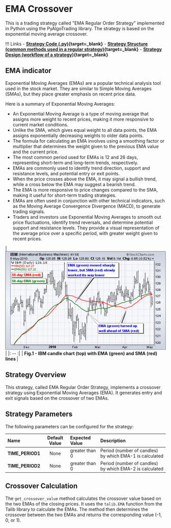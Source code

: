 # EMA Crossover

This is a trading strategy called "EMA Regular Order Strategy" implemented in Python using the PyAlgoTrading library. The strategy is based on the exponential moving average crossover.

!!! Links
    - **[Strategy Code (.py)](https://github.com/algobulls/pyalgostrategypool/blob/master/pyalgostrategypool/ema_crossover.py){target=_blank}**
    - **[Strategy Structure (common methods used in a regular strategy)](common_regular_strategy.md){target=_blank}**
    - **[Strategy Design (workflow of a strategy)](../pyalgotrad/structure.md){target=_blank}**

## EMA indicator
Exponential Moving Averages (EMAs) are a popular technical analysis tool used in the stock market. They are similar to Simple Moving Averages (SMAs), but they place greater emphasis on recent price data.

Here is a summary of Exponential Moving Averages:

- An Exponential Moving Average is a type of moving average that assigns more weight to recent prices, making it more responsive to current market conditions.
- Unlike the SMA, which gives equal weight to all data points, the EMA assigns exponentially decreasing weights to older data points.
- The formula for calculating an EMA involves using a smoothing factor or multiplier that determines the weight given to the previous EMA value and the current price.
- The most common period used for EMAs is 12 and 26 days, representing short-term and long-term trends, respectively.
- EMAs are commonly used to identify trend direction, support and resistance levels, and potential entry or exit points.
- When the price crosses above the EMA, it may signal a bullish trend, while a cross below the EMA may suggest a bearish trend.
- The EMA is more responsive to price changes compared to the SMA, making it useful for short-term trading strategies.
- EMAs are often used in conjunction with other technical indicators, such as the Moving Average Convergence Divergence (MACD), to generate trading signals.
- Traders and investors use Exponential Moving Averages to smooth out price fluctuations, identify trend reversals, and determine potential support and resistance levels. They provide a visual representation of the average price over a specific period, with greater weight given to recent prices.

| [![ema](images/ema.png "Click to Enlarge or Ctrl+Click to open in a new Tab")](images/ema.png) |
|: -- :|
| <b>Fig.1 - IBM candle chart (top) with EMA (green) and SMA (red) lines </b>|

## Strategy Overview
This strategy, called EMA Regular Order Strategy, implements a crossover strategy using Exponential Moving Averages (EMA). It generates entry and exit signals based on the crossover of two EMAs.


## Strategy Parameters
The following parameters can be configured for the strategy:

| Name              |  Default Value  | Expected Value                                                    | Description                                              |
|:------------------|:---------------:|:------------------------------------------------------------------|:---------------------------------------------------------|
| **TIME_PERIOD1**  |      None       | greater than 0                                                    | Period (number of candles) by which EMA-1 is calculated  |
| **TIME_PERIOD2**  |      None       | greater than 0                                                    | Period (number of candles) by which EMA-2 is calculated  |


## Crossover Calculation

The `get_crossover_value` method calculates the crossover value based on the two EMAs of the closing prices. It uses the `talib.EMA` function from the Talib library to calculate the EMAs. The method then determines the crossover between the two EMAs and returns the corresponding value (-1, 0, or 1).

